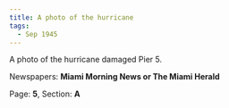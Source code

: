 ```yaml
---  
title: A photo of the hurricane  
tags:  
  - Sep 1945  
---  
```

  
A photo of the hurricane damaged Pier 5.  
  
Newspapers: **Miami Morning News or The Miami Herald**  
  
Page: **5**, Section: **A** 
